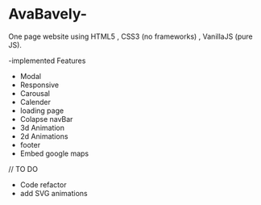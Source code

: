 # AvaBavely-
One page website using HTML5 , CSS3 (no frameworks) , VanillaJS (pure JS).

-implemented Features
* Modal
* Responsive
* Carousal
* Calender
* loading page
* Colapse navBar
* 3d Animation
* 2d Animations
* footer
* Embed google maps

//
TO DO 
* Code refactor
* add SVG animations
